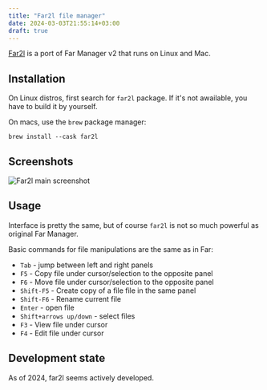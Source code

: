 ```yaml
---
title: "Far2l file manager"
date: 2024-03-03T21:55:14+03:00
draft: true
---
```


[Far2l](https://github.com/elfmz/far2l) is a port of Far Manager v2
that runs on Linux and Mac.

<!--more-->

## Installation

On Linux distros, first search for `far2l` package. If it's not
awailable, you have to build it by yourself.

On macs, use the `brew` package manager:

```
brew install --cask far2l
```

## Screenshots

![Far2l main screenshot](/fm/far2l/i/far2l.png)

## Usage

Interface is pretty the same, but of course `far2l` is not so
much powerful as original Far Manager.

Basic commands for file manipulations are the same as in Far:

- `Tab` - jump between left and right panels
- `F5` - Copy file under cursor/selection to the opposite panel
- `F6` - Move file under cursor/selection to the opposite panel
- `Shift-F5` - Create copy of a file file in the same panel
- `Shift-F6` - Rename current file
- `Enter` - open file
- `Shift+arrows up/down` - select files
- `F3` - View file under cursor
- `F4` - Edit file under cursor

## Development state

As of 2024, far2l seems actively developed.

